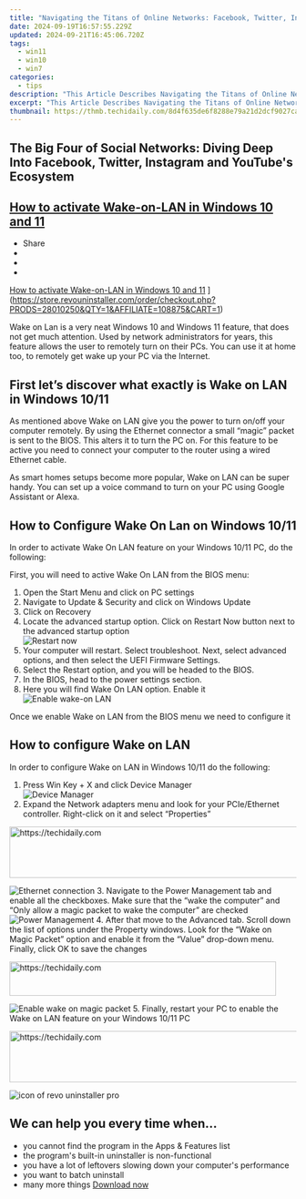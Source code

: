 ```yaml
---
title: "Navigating the Titans of Online Networks: Facebook, Twitter, Instagram, and YouTube"
date: 2024-09-19T16:57:55.229Z
updated: 2024-09-21T16:45:06.720Z
tags:
  - win11
  - win10
  - win7
categories:
  - tips
description: "This Article Describes Navigating the Titans of Online Networks: Facebook, Twitter, Instagram, and YouTube"
excerpt: "This Article Describes Navigating the Titans of Online Networks: Facebook, Twitter, Instagram, and YouTube"
thumbnail: https://thmb.techidaily.com/8d4f635de6f8288e79a21d2dcf9027cad8747323c88b4f310acedbe966d2fadc.jpg
---
```


## The Big Four of Social Networks: Diving Deep Into Facebook, Twitter, Instagram and YouTube's Ecosystem

## [How to activate Wake-on-LAN in Windows 10 and 11](https://store.revouninstaller.com/order/checkout.php?PRODS=28010250&QTY=1&AFFILIATE=108875&CART=1)

* Share
* [](http://www.facebook.com/share.php?u=https://www.revouninstaller.com/blog/how-to-activate-wake-on-lan-in-windows-10-and-11/&title=How+to+activate+Wake-on-LAN+in+Windows+10+and+11)
* [](https://twitter.com/intent/tweet?text=How+to+activate+Wake-on-LAN+in+Windows+10+and+11&url=https://www.revouninstaller.com/blog/how-to-activate-wake-on-lan-in-windows-10-and-11/ "Click to share on Twitter")
* [](https://store.revouninstaller.com/order/checkout.php?PRODS=28010250&QTY=1&AFFILIATE=108875&CART=1)

[How to activate Wake-on-LAN in Windows 10 and 11](https://f057a20f961f56a72089-b74530d2d26278124f446233f95622ef.ssl.cf1.rackcdn.com/site/blog/activate-wake-on-lan/how-to-activate-wake-on-lan-in-windows-10-and-11.jpg) ](https://store.revouninstaller.com/order/checkout.php?PRODS=28010250&QTY=1&AFFILIATE=108875&CART=1)

 Wake on Lan is a very neat Windows 10 and Windows 11 feature, that does not get much attention. Used by network administrators for years, this feature allows the user to remotely turn on their PCs. You can use it at home too, to remotely get wake up your PC via the Internet.

## First let’s discover what exactly is Wake on LAN in Windows 10/11

 As mentioned above Wake on LAN give you the power to turn on/off your computer remotely. By using the Ethernet connector a small “magic” packet is sent to the BIOS. This alters it to turn the PC on. For this feature to be active you need to connect your computer to the router using a wired Ethernet cable.

 As smart homes setups become more popular, Wake on LAN can be super handy. You can set up a voice command to turn on your PC using Google Assistant or Alexa.

## How to Configure Wake On Lan on Windows 10/11

 In order to activate Wake On LAN feature on your Windows 10/11 PC, do the following:

First, you will need to active Wake On LAN from the BIOS menu:

1. Open the Start Menu and click on PC settings
2. Navigate to Update & Security and click on Windows Update
3. Click on Recovery
4. Locate the advanced startup option. Click on Restart Now button next to the advanced startup option  
![Restart now](https://f057a20f961f56a72089-b74530d2d26278124f446233f95622ef.ssl.cf1.rackcdn.com/site/blog/activate-wake-on-lan/Method1-step4.jpg)
5. Your computer will restart. Select troubleshoot. Next, select advanced options, and then select the UEFI Firmware Settings.
6. Select the Restart option, and you will be headed to the BIOS.
7. In the BIOS, head to the power settings section.
8. Here you will find Wake On LAN option. Enable it  
![Enable wake-on LAN](https://f057a20f961f56a72089-b74530d2d26278124f446233f95622ef.ssl.cf1.rackcdn.com/site/blog/activate-wake-on-lan/Method1-step8.jpg)

Once we enable Wake on LAN from the BIOS menu we need to configure it

## How to configure Wake on LAN

In order to configure Wake on LAN in Windows 10/11 do the following:

1. Press Win Key + X and click Device Manager  
![Device Manager](https://f057a20f961f56a72089-b74530d2d26278124f446233f95622ef.ssl.cf1.rackcdn.com/site/blog/activate-wake-on-lan/Method2-step1.png)
2. Expand the Network adapters menu and look for your PCIe/Ethernet controller. Right-click on it and select “Properties”  

<!-- affiliate ads begin -->
<a href="https://appsumo.8odi.net/c/5597632/2123726/7443" target="_top" id="2123726">
  <img src="//a.impactradius-go.com/display-ad/7443-2123726" border="0" alt="https://techidaily.com" width="600" height="90"/>
</a>
<img height="0" width="0" src="https://appsumo.8odi.net/i/5597632/2123726/7443" style="position:absolute;visibility:hidden;" border="0" />
<!-- affiliate ads end -->

![Ethernet connection](https://f057a20f961f56a72089-b74530d2d26278124f446233f95622ef.ssl.cf1.rackcdn.com/site/blog/activate-wake-on-lan/Method2-step2.png)
3. Navigate to the Power Management tab and enable all the checkboxes. Make sure that the “wake the computer” and “Only allow a magic packet to wake the computer” are checked  
![Power Management](https://f057a20f961f56a72089-b74530d2d26278124f446233f95622ef.ssl.cf1.rackcdn.com/site/blog/activate-wake-on-lan/Method2-step3.png)
4. After that move to the Advanced tab. Scroll down the list of options under the Property windows. Look for the “Wake on Magic Packet” option and enable it from the “Value” drop-down menu. Finally, click OK to save the changes  

<!-- affiliate ads begin -->
<a href="https://25home.pxf.io/c/5597632/2148648/16836" target="_top" id="2148648">
  <img src="//a.impactradius-go.com/display-ad/16836-2148648" border="0" alt="https://techidaily.com" width="468" height="60"/>
</a>
<img height="0" width="0" src="https://25home.pxf.io/i/5597632/2148648/16836" style="position:absolute;visibility:hidden;" border="0" />
<!-- affiliate ads end -->

![Enable wake on magic packet](https://f057a20f961f56a72089-b74530d2d26278124f446233f95622ef.ssl.cf1.rackcdn.com/site/blog/activate-wake-on-lan/Method2-step4.png)
5. Finally, restart your PC to enable the Wake on LAN feature on your Windows 10/11 PC

<!-- affiliate ads begin -->
<a href="https://appsumo.8odi.net/c/5597632/2043856/7443" target="_top" id="2043856">
  <img src="//a.impactradius-go.com/display-ad/7443-2043856" border="0" alt="https://techidaily.com" width="728" height="90"/>
</a>
<img height="0" width="0" src="https://appsumo.8odi.net/i/5597632/2043856/7443" style="position:absolute;visibility:hidden;" border="0" />
<!-- affiliate ads end -->

![icon of revo uninstaller pro](https://f057a20f961f56a72089-b74530d2d26278124f446233f95622ef.ssl.cf1.rackcdn.com/site/icons/rup5-64.png)

## We can help you every time when…

* you cannot find the program in the Apps & Features list
* the program's built-in uninstaller is non-functional
* you have a lot of leftovers slowing down your computer's performance
* you want to batch uninstall
* many more things
[Download now](https://store.revouninstaller.com/order/checkout.php?PRODS=28010250&QTY=1&AFFILIATE=108875&CART=1)

<ins class="adsbygoogle"
     style="display:block"
     data-ad-format="autorelaxed"
     data-ad-client="ca-pub-7571918770474297"
     data-ad-slot="1223367746"></ins>

<ins class="adsbygoogle"
     style="display:block"
     data-ad-client="ca-pub-7571918770474297"
     data-ad-slot="8358498916"
     data-ad-format="auto"
     data-full-width-responsive="true"></ins>




